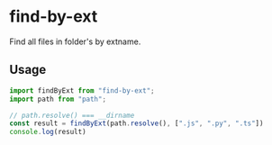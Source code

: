 # find-by-ext
Find all files in folder's by extname.
## Usage
```javascript
import findByExt from "find-by-ext";
import path from "path";

// path.resolve() === __dirname
const result = findByExt(path.resolve(), [".js", ".py", ".ts"])
console.log(result)
```